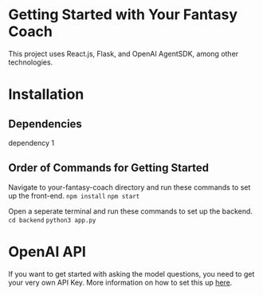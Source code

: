 # Getting Started with Your Fantasy Coach

This project uses React.js, Flask, and OpenAI AgentSDK, among other technologies.

# Installation

## Dependencies 

dependency 1

## Order of Commands for Getting Started
Navigate to your-fantasy-coach directory and run these commands to set up the front-end.
``` npm install ```
``` npm start ```

Open a seperate terminal and run these commands to set up the backend.
``` cd backend ```
``` python3 app.py ```

# OpenAI API
If you want to get started with asking the model questions, you need to get your very own API Key. More information on how to set this up [here](https://platform.openai.com/docs/guides/agents).
